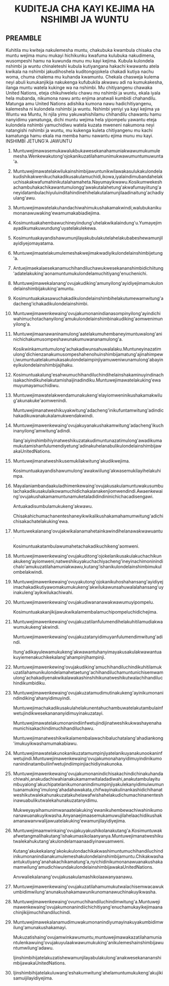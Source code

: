 <h1 align='center'>KUDITEJA CHA KAYI KEJIMA HA NSHIMBI JA WUNTU</h1>
<h2>PREAMBLE</h2>
<p>Kuhitila mu kwiteja nakulemesha muntu, chakubuka kwambula chisaka cha muntu wejima munu mukayi hichikunku kwafuma kulubuka nakudimena, wusompeshi hamu na kuwunda munu mu kayi kejima.
Kubula kulondela nshimbi ja wuntu chinaleteshi kubula kutiyangana hakachi kwawantu atela kwikala na nshimbi jakudihoshela kuditongojokela chakadi kutiya nachu woma, chuma chalema mu kuhanda kwamuntu.
Chekala chasweja kulema neyi abuli kunukanjikija nakukenga kufubukila akwawu adi na kumukakesha, ilanga muntu watela kukinge wa na nshimbi.
Mu chitiyangenu chawaka United Nations, eteja chikuhwelelu chawu mu nshimbi ja wuntu, ekala iyala hela mubanda, nikumona nawu antu enjima anatwali kumbidi chahandilu.
Matunga amu United Nations adishika kumona nawu hadichitiyangenu, kalemesha ni kulondela nshimbi ja wuntu.
Nshimbi yeniyi ya kayi kejima ya Wuntu wa Muntu, hi njila yimu yakuwahishilamu chihandilu chawantu hamu nanyidimu yamatunga, dichi muntu wejima hela yipompelu yawantu eteja kulondela nshimbi yamuchidiwu watela kuzata mweneni nakumona neyi natangishi nshimbi ja wuntu, mu kukenga kuleta chitiyangenu mu kachi kamatunga hamu ekala ma memba hamu nawantu ejima munu mu kayi.
INSHIMBI JETUNG'A JAWUNTU</p>
<ol>
  <li>
    <p>Muntuwejimawasemukawalukbukawesekanahamuniakwawumukumulemesha.Wenkewakutong'ojokanikuzatilahamunimukwawumuntumuwunta'a.</p>
  </li>
  <li>
    <p>Muntuwejimawatelakwilukainshimbijawuntunikwilawakasulukakulondelakudishikakwenikuchakadikusakulamuchidi,ikowa,iyalaindimubandahelakuchisakakwafumahinikutalahamaheta.Nayumayikwawu.Kosikumwekeshachambuhakachikawantumulongg'awakutalahetung'akwafumayiitung'aneyidatambulachiyuluinditahindinehihelakutalamunjilaadinaitung'achadiyulang'awu.</p>
  </li>
  <li>
    <p>Muntuwejimawatelakuhandachiwahimukushakamakwindi,walubukanikumonanawuwaking'ewamumakabiadiejima.</p>
  </li>
  <li>
    <p>Kosimuntuakahembawuchineyiindung'uhelakwikalaindung'u.Yumayejimayadikumakuwundung'uyatelakulekewa.</p>
  </li>
  <li>
    <p>Kosimuntuakayandishawumunjilayakubulakutelahelakubabeshewamunjilayidiyejomayatama.</p>
  </li>
  <li>
    <p>Muntuwejimaatelakumulemeshakwejimakwadiyikulondelainshimbijetung'a.</p>
  </li>
  <li>
    <p>Antuejimaekalaesekanamuchihandiluchawukwesekananshimbidichiitung'adatelakuking'aonamuntumukulondelamuchitiyang'enuchenichi.</p>
  </li>
  <li>
    <p>Muntuwejimawekalanang'ovujakudiking'amunyilong'ayidiyejimamukulondelainshimbijakuking'amuntu.</p>
  </li>
  <li>
    <p>Kosimuntuakakasawuchakadikulondelainshimbihelakutumewamwitung'adacheng'ichakadikulondelainshimbi.</p>
  </li>
  <li>
    <p>Muntuwejimawenkewaing'ovujakumonanindianasompinyilong'ayindichiwahimuchotachanyilong'amukulondelainshimbinakudiking'aomwenimunyilong'a.</p>
  </li>
  <li>
    <p>Muntuwejimaanawaninamulong'aatelakumuhembaneyimuntuwalong'aninichichakumusompeshawunakumuwananamulong'a.</p>
    <p>Kosikwinkamuntumulong'achakadiwunsahuwalalaku.Muntuneyinazatimulong'dichienzanakumusompeshahenohuinshimbijamatung'ajinahimpewi,iwumuntuatelakumukasakulondelaimpinjiyamuweniwunamulong'abayineyikulondelainshimbijajihaku.</p>
  </li>
  <li>
    <p>Kosimuntuakalung'esahwumuchihandiluchindihelainshakaminuyindinachisakachindikuhelakutamishaijinadindiku.Muntuwejimawatelakuking'ewamuyumayamuchidiwu.</p>
  </li>
  <li>
    <p>Muntuwejimawatelakwendamunakukeng'elayiomweninikushakamakwilug'akunakuke'aomwenindi.</p>
    <p>Muntuwejimanatweshikuyakwitung'adacheng'inikufuntamwitung'adindichakadikuwanakukalamukwendakwindi.</p>
  </li>
  <li>
    <p>Muntuwejimawenkewaing'ovujakuyanakushakamwitung'adacheng'ikuchinanyilong'amwitung'adindi.</p>
    <p>Ilang'aiyinshimbihiyinatweshikuzatakudimuntunazatimulong'awadikumamukutamishanfulumendiyetung'adinakuhelanabulikulondelainshimbijawakaUnitedNations.</p>
  </li>
  <li>
    <p>Muntuwejimanatweshikusemukilakwitung'akudikwejima.</p>
    <p>Kosimuntuakayandishawumulong'awakwiilung'akwasemukilayihelakuhimpa.</p>
  </li>
  <li>
    <p>Mayalaniambandaakuladhimenkewaing'ovujakusakulamuntuwakusumbulachakadikusakulaikowamuchidichakalanakenjiomwendindi.Awaenkewaing'ovujakushakamamuntunamuketaladidindininichichacadisengawi.</p>
    <p>Antuakadisumbulamukukeng'akwawu.</p>
    <p>Chisakahichumachanenteshaneyikwikalikushakamahamumwitung'adichichisakachatelakuking'ewa.</p>
  </li>
  <li>
    <p>Muntuwekalanang'ovujakwikalanamahetainkawindihelanawakwawuantu.</p>
    <p>Kosimuntuakatambulawumahetachakadikuchikeng'aomweni.</p>
  </li>
  <li>
    <p>Muntuwejimawenkewaing'ovujakuditong'ojokelanikusakulakuchachikunakukeng'ayiomweni,natweshikuyakuchachiyacheng'ineyinachimoninindichalo'amukuzatilahamuniakwawu,kutang'ishanikulondelainshimbimukulombelakwindi.</p>
  </li>
  <li>
    <p>Muntuwejimawenkewaing'ovuyakutong'ojokanikuhoshahansang'ayidiyejimachakadikutiyawomakumukukeng'akwilukawunsahuwalalahansang'uyinakuleng'ayikwilukachiwahi.</p>
  </li>
  <li>
    <p>Muntuwejimawenkewaing'ovujakudiwananawakwawumuyipompelu.</p>
    <p>Kosimuntuakakanjikijawukwikalamembalamuchipompeluchidichejima.</p>
  </li>
  <li>
    <p>Muntuwejimawenkewaing'ovujakuzatilanfulumendihelakuhitilamudiakwawumukukeng'akwindi.</p>
    <p>Muntuwejimawenkewaing'ovujakuzatanyidimuyanfulumendimwitung'adindi.</p>
    <p>Itung'adikayulewamukukeng'akwawantuhanyimayakusakulakwawantuakuyiemenakuchikekalang'ahampinjihampinji.</p>
  </li>
  <li>
    <p>Muntuwejimawenkewing'ovujakudiking'amuchihandiluchindikuhitilamukuzatilahamunikulondelamahetaetung'achihandiluchamuntunichisemwamulong'achakadiyenakwikalawakashinshihikunatweshikutwalachihandiluchindikumbidiku.</p>
  </li>
  <li>
    <p>Muntuwejimawenkewaing'ovujakuzatamudimutinakukeng'ayinikumonanindindiking'ahanyidimuyindi.</p>
    <p>Muntuwejimachakadikusakulahelakunentahuchambuwatelakutambulainfwetujindikwesekanananyidimuyinakuzatayi.</p>
    <p>Muntuwejimawatelakumonanindiinfwetujindijinatweshikukwashayenahamunichisakachindimuchihandiluchawu.</p>
    <p>Muntuwejimanatweshikwikalamembalawachibaluchatalang'ahadiankong'imukuyikwashamumakabiawu.</p>
  </li>
  <li>
    <p>Muntuwejimawatelakunokanikuzatamumpinjiyatelanikuyanakunookaninfwetujindi.Muntuwejimawenkewaing'ovujakumonahanyidimuyindinikumonanindinatambuliinfwetujindiimpinjiachidiyinakunoka.</p>
  </li>
  <li>
    <p>Muntuwejimawenkewaing'ovujakumonanindichisakachindichinakuhandachiwahi,anakudachiwahianakukamamwitaladadiwahi,anakutambulayitumbuyalong'akuchipatelanikumonanindimumpinjiyakulekanyidimuiwumuntuanamuking'imulong'ahadahawakata,chifwayinakulinankashidichihanatweshikutwalekahunakuzatakuhelawafwishahelakudichumachinanenteshinawuabulikutwalekahunakuzatanyidimu.</p>
    <p>Mukweyayaihamunimwanaatelakuking'ewanikuhembewachiwahinikumonanawuanakuyikwasha.Anyanaejimaasemukamuwujilahelaachidikushakamanawanvwalijawuatelakuking'ewamunjilayidiyejima.</p>
  </li>
  <li>
    <p>Muntuwejimaamwinkaing'ovujakuyakushikolanakutang'a.Kosimuntuwakafwetangmalihakutang'ishakumasikolaanyanya.Muntuwejimanatweshikutwalekahukutang'akulondelamaanaadiyinawuamweni.</p>
    <p>Kutang'akukekalang'akokukulondachikakwashimuntumuchihandiluchindinikumonanindianakumulemeshakulondelainshimbijamuntu.Chikakwashaantukutiyang'anahakachikamatung'a,nyichidinikumonanawuanakushakamamwilung'amudichiwundakulondelainshimbijawakaUnitedNations.</p>
    <p>Anvwaliekalanang'ovujakusakulamashikolaawanyaanawu.</p>
  </li>
  <li>
    <p>Muntuwejimawenkewaing'ovujakuzatilahamumukutwalachisemwacawukumbidimwilung'anunakushakamawunikunomanawuchinakuyikwasha.</p>
    <p></p>
  </li>
  <li>
    <p>Muntuwejimawenkewaing'ovumuchihandiluchindimwitung'a.Muntuwejimawenkewaing'ovujakumonanindiichichitiyang'enuchamukayikejimaanachinjikijimuchihandiluchindi.</p>
  </li>
  <li>
    <p>Muntuwejimawekalanamudimuwakumonanindiyumayinakuyakumbidimwilung'amunakushakamayi.</p>
    <p>Mukuzatishaing'ovujamwinkawumuntu,muntuwejimawakazatilahamuniantulenkawuing'ovujakuyulaakwawumukuking'anikulemeshainshimbijawuntumwilung'adawu.</p>
    <p>Ijinshimbihijatelakuzatishewamunjilayabulakulong'anakwesekanananshimbijawakaUnitedNations.</p>
  </li>
  <li>
    <p>Ijinshimbihijatelakuluwang'eshakumwitung'ahelamuntumukukeng'akujikisamuijilayidiyejima.</p>
  </li>
</ol>